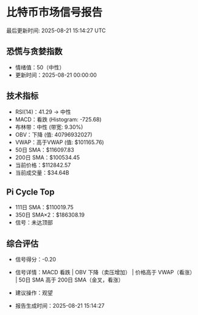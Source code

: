 # 比特币市场信号报告

最后更新时间: 2025-08-21 15:14:27 UTC

## 恐慌与贪婪指数
- 情绪值：50（中性）
- 更新时间：2025-08-21 00:00:00

## 技术指标
- RSI(14)：41.29 → 中性
- MACD：看跌 (Histogram: -725.68)
- 布林带：中性 (带宽: 9.30%)
- OBV：下降 (值: 40796932027)
- VWAP：高于VWAP (值: $101165.76)
- 50日 SMA：$116097.83
- 200日 SMA：$100534.45
- 当前价格：$112842.57
- 当前成交量：$34.64B

## Pi Cycle Top
- 111日 SMA：$110019.75
- 350日 SMA×2：$186308.19
- 信号：未达顶部

## 综合评估
- 信号得分：-0.20
- 信号详情：MACD 看跌 | OBV 下降（卖压增加） | 价格高于 VWAP（看涨） | 50日 SMA 高于 200日 SMA（金叉，看涨）
- 建议操作：观望

- 报告生成时间：2025-08-21 15:14:27